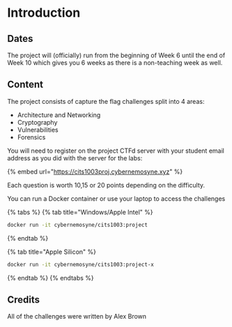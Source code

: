 # Introduction

## Dates

The project will \(officially\) run from the beginning of Week 6 until the end of Week 10 which gives you 6 weeks as there is a non-teaching week as well.

## Content

The project consists of capture the flag challenges split into 4 areas:

* Architecture and Networking
* Cryptography
* Vulnerabilities
* Forensics

You will need to register on the project CTFd server with your student email address as you did with the server for the labs:

{% embed url="https://cits1003proj.cybernemosyne.xyz" %}

Each question is worth 10,15 or 20 points depending on the difficulty.

You can run a Docker container or use your laptop to access the challenges

{% tabs %}
{% tab title="Windows/Apple Intel" %}
```bash
docker run -it cybernemosyne/cits1003:project
```
{% endtab %}

{% tab title="Apple Silicon" %}
```bash
docker run -it cybernemosyne/cits1003:project-x
```
{% endtab %}
{% endtabs %}

## Credits

All of the challenges were written by Alex Brown



